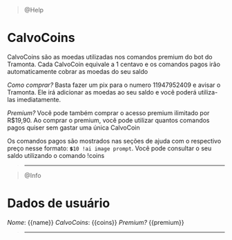 > @Help

# CalvoCoins

CalvoCoins são as moedas utilizadas nos comandos premium do bot do Tramonta. Cada CalvoCoin equivale a 1 centavo e os comandos pagos irão automaticamente cobrar as moedas do seu saldo

_*Como comprar?*_
Basta fazer um pix para o numero 11947952409 e avisar o Tramonta. Ele irá adicionar as moedas ao seu saldo e você poderá utiliza-las imediatamente.
<br>

_*Premium?*_
Você pode também comprar o acesso premium ilimitado por R$19,90. Ao comprar o premium, você pode utilizar quantos comandos pagos quiser sem gastar uma única CalvoCoin
<br>

Os comandos pagos são mostrados nas seções de ajuda com o respectivo preço nesse formato: `💲10 !ai image prompt`. Você pode consultar o seu saldo utilizando o comando !coins

> ---

> @Info

# Dados de usuário

_*Nome*_: {{name}}
_*CalvoCoins*_: {{coins}}
_*Premium?*_ {{premium}}

> ---
